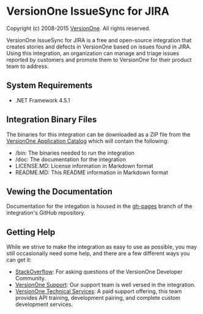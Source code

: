 # VersionOne IssueSync for JIRA

Copyright (c) 2008-2015 [VersionOne](http://versionone.com/).
All rights reserved.

VersionOne IssueSync for JIRA is a free and open-source integration that creates stories and defects in VersionOne based on issues found in JIRA. Using this integration, an organization can manage and triage issues reported by customers and promote them to VersionOne for their product team to address.

## System Requirements

* .NET Framework 4.5.1

## Integration Binary Files

The binaries for this integration can be downloaded as a ZIP file from the [VersionOne Application Catalog](http://appcatalog.versionone.com/VersionOne.Integration.JIRA) which will contain the following:

* /bin: The binaries needed to run the integration  
* /doc: The documentation for the integration  
* LICENSE.MD: License information in Markdown format  
* README.MD: This README information in Markdown format  

## Vewing the Documentation
Documentation for the integation is housed in the [gh-pages](http://versionone.github.io/VersionOne.Integration.JIRA/) branch of the integration's GitHub repository.

## Getting Help

While we strive to make the integration as easy to use as possible, you may still occasionally need some help, and there are a few different ways you can get it:  

- [StackOverflow](http://stackoverflow.com/questions/tagged/versionone): For asking questions of the VersionOne Developer Community.  
- [VersionOne Support](): Our support team is well versed in the integration. 
- [VersionOne Technical Services](http://www.versionone.com/training/technical_services/): A paid support offering, this team provides API training, development pairing, and complete custom development services.  

